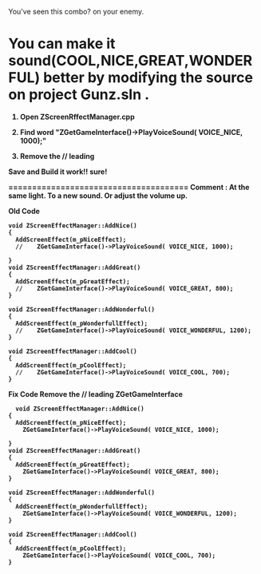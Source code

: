 You've seen this combo? on your enemy. <b>

You can make it sound(COOL,NICE,GREAT,WONDERFUL) better by modifying the source on project Gunz.sln .<b>
======================================

1. Open ZScreenRffectManager.cpp<b>

2. Find word "ZGetGameInterface()->PlayVoiceSound( VOICE_NICE, 1000);"<b>

3. Remove the // leading<b>

Save and Build it work!! sure!<b>

======================================<b>
Comment : At the same light. To a new sound. Or adjust the volume up.<b>

Old Code<b>

    void ZScreenEffectManager::AddNice()
    {	
      AddScreenEffect(m_pNiceEffect); 
      //	ZGetGameInterface()->PlayVoiceSound( VOICE_NICE, 1000);

    }
    void ZScreenEffectManager::AddGreat()
    {	
      AddScreenEffect(m_pGreatEffect); 
      //	ZGetGameInterface()->PlayVoiceSound( VOICE_GREAT, 800);
    }

    void ZScreenEffectManager::AddWonderful()
    {	
      AddScreenEffect(m_pWonderfullEffect); 
      //	ZGetGameInterface()->PlayVoiceSound( VOICE_WONDERFUL, 1200);
    }

    void ZScreenEffectManager::AddCool()
    {	
      AddScreenEffect(m_pCoolEffect); 
      //	ZGetGameInterface()->PlayVoiceSound( VOICE_COOL, 700);
    }
  
  Fix Code Remove the // leading ZGetGameInterface
  
      void ZScreenEffectManager::AddNice()
    {	
      AddScreenEffect(m_pNiceEffect); 
        ZGetGameInterface()->PlayVoiceSound( VOICE_NICE, 1000);

    }
    void ZScreenEffectManager::AddGreat()
    {	
      AddScreenEffect(m_pGreatEffect); 
        ZGetGameInterface()->PlayVoiceSound( VOICE_GREAT, 800);
    }

    void ZScreenEffectManager::AddWonderful()
    {	
      AddScreenEffect(m_pWonderfullEffect); 
        ZGetGameInterface()->PlayVoiceSound( VOICE_WONDERFUL, 1200);
    }

    void ZScreenEffectManager::AddCool()
    {	
      AddScreenEffect(m_pCoolEffect); 
        ZGetGameInterface()->PlayVoiceSound( VOICE_COOL, 700);
    }
